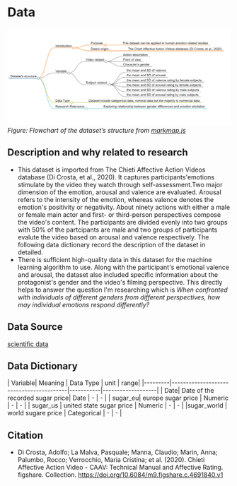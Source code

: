 # Data
![flowchart](flowchart3.png)
*Figure: Flowchart of the dataset’s structure from [markmap.js](https://markmap.js.org/)*
## Description and why related to research
-  This dataset is imported from The Chieti Affective Action Videos database (Di Crosta, et al., 2020). It captures participants'emotions stimulate by the video they watch through self-assessment.Two major dimension of the emotion, arousal and valence are evaluated. Arousal refers to the intensity of the emotion, whereas valence denotes the emotion's positivity or negativity. About ninety actions with either a male or female main actor and first- or third-person perspectives compose the video's content. The participants are divided evenly into two groups with 50% of the partcipants are male and two groups of participants evalute the video based on arousal and valence respectively. The following data dictionary record the description of the dataset in detailed.
-  There is sufficient high-quality data in this dataset for the machine learning algorithm to use. Along with the participant's emotional valence and arousal, the dataset also included specific information about the protagonist's gender and the video's filming perspective. This directly helps to answer the question I'm researching which is *When confronted with individuals of different genders from different perspectives, how may individual emotions respond differently?* 

## Data Source
[scientific data](https://www.nature.com/articles/s41597-020-0366-1)
## Data Dictionary
| Variable| Meaning                                 | Data Type | unit | range|
|---------|-----------------------------------------|-----------|-------------------|
| Date| Date of the recorded sugar price| Date      | -                 | -                 | 
| sugar_eu| europe sugar price          | Numeric   | -                 | -                 | 
| sugar_us | united state sugar price   | Numeric   | -                 | -                 |
|sugar_world      | world sugare price  | Categorical | -               | -                 |

## Citation
-  Di Crosta, Adolfo; La Malva, Pasquale; Manna, Claudio; Marin, Anna; Palumbo, Rocco; Verrocchio, Maria Cristina; et al. (2020). Chieti Affective Action Video - CAAV: Technical Manual and Affective Rating. figshare. Collection. https://doi.org/10.6084/m9.figshare.c.4691840.v1
